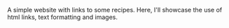 A simple website with links to some recipes. Here, I'll showcase the use of html links, text formatting and images.